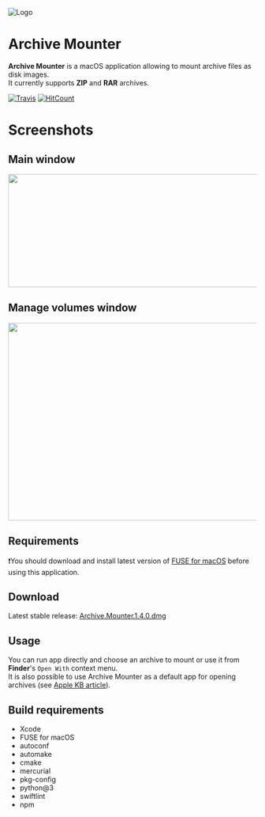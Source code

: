 ![Logo](https://github.com/ivoronin/ArchiveMounter/raw/master/ArchiveMounter/Assets.xcassets/AppIcon.appiconset/appicon-128.png)

# Archive Mounter
**Archive Mounter** is a macOS application allowing to mount archive files as disk images.\
It currently supports **ZIP** and **RAR** archives.

[![Travis](https://travis-ci.org/ivoronin/ArchiveMounter.svg?branch=master)](https://travis-ci.org/ivoronin/ArchiveMounter)
[![HitCount](http://hits.dwyl.io/ivoronin/ArchiveMounter.svg)](http://hits.dwyl.io/ivoronin/ArchiveMounter)

# Screenshots
## Main window
<img src="https://raw.githubusercontent.com/ivoronin/ArchiveMounter/gh-pages/MainWindow.png" width="520" height="229"/>

## Manage volumes window
<img src="https://raw.githubusercontent.com/ivoronin/ArchiveMounter/gh-pages/VolumesWindow.png" width="800" height="400"/>

## Requirements
:exclamation:You should download and install latest version of [FUSE for macOS](https://osxfuse.github.io/) before using this application.

## Download
Latest stable release: [Archive.Mounter.1.4.0.dmg](https://github.com/ivoronin/ArchiveMounter/releases/download/v1.4.0/Archive.Mounter.1.4.0.dmg)

## Usage
You can run app directly and choose an archive to mount or use it from **Finder**'s `Open With` context menu.\
It is also possible to use Archive Mounter as a default app for opening archives (see [Apple KB article](https://support.apple.com/kb/ph25685)).

## Build requirements
 - Xcode
 - FUSE for macOS
 - autoconf
 - automake
 - cmake
 - mercurial
 - pkg-config
 - python@3
 - swiftlint
 - npm

